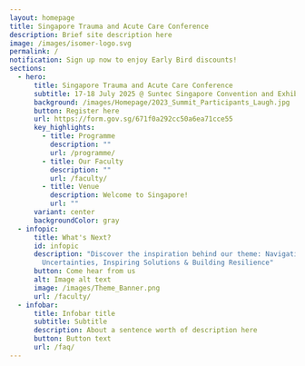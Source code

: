 ```yaml
---
layout: homepage
title: Singapore Trauma and Acute Care Conference
description: Brief site description here
image: /images/isomer-logo.svg
permalink: /
notification: Sign up now to enjoy Early Bird discounts!
sections:
  - hero:
      title: Singapore Trauma and Acute Care Conference
      subtitle: 17-18 July 2025 @ Suntec Singapore Convention and Exhibition Centre
      background: /images/Homepage/2023_Summit_Participants_Laugh.jpg
      button: Register here
      url: https://form.gov.sg/671f0a292cc50a6ea71cce55
      key_highlights:
        - title: Programme
          description: ""
          url: /programme/
        - title: Our Faculty
          description: ""
          url: /faculty/
        - title: Venue
          description: Welcome to Singapore!
          url: ""
      variant: center
      backgroundColor: gray
  - infopic:
      title: What's Next?
      id: infopic
      description: "Discover the inspiration behind our theme: Navigating
        Uncertainties, Inspiring Solutions & Building Resilience"
      button: Come hear from us
      alt: Image alt text
      image: /images/Theme_Banner.png
      url: /faculty/
  - infobar:
      title: Infobar title
      subtitle: Subtitle
      description: About a sentence worth of description here
      button: Button text
      url: /faq/
---
```

